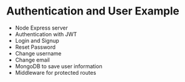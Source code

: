 # Authentication and User Example 

- Node Express server
- Authentication with JWT
- Login and Signup
- Reset Password
- Change username
- Change email
- MongoDB to save user information
- Middleware for protected routes
